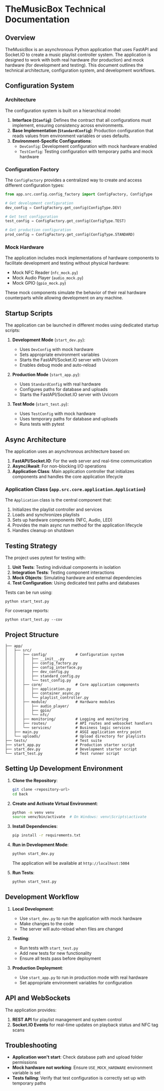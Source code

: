# TheMusicBox Technical Documentation

## Overview

TheMusicBox is an asynchronous Python application that uses FastAPI and Socket.IO to create a music playlist controller system. The application is designed to work with both real hardware (for production) and mock hardware (for development and testing). This document outlines the technical architecture, configuration system, and development workflows.

## Configuration System

### Architecture

The configuration system is built on a hierarchical model:

1. **Interface (`IConfig`)**: Defines the contract that all configurations must implement, ensuring consistency across environments.
2. **Base Implementation (`StandardConfig`)**: Production configuration that reads values from environment variables or uses defaults.
3. **Environment-Specific Configurations**:
   - `DevConfig`: Development configuration with mock hardware enabled
   - `TestConfig`: Testing configuration with temporary paths and mock hardware

### Configuration Factory

The `ConfigFactory` provides a centralized way to create and access different configuration types:

```python
from app.src.config.config_factory import ConfigFactory, ConfigType

# Get development configuration
dev_config = ConfigFactory.get_config(ConfigType.DEV)

# Get test configuration
test_config = ConfigFactory.get_config(ConfigType.TEST)

# Get production configuration
prod_config = ConfigFactory.get_config(ConfigType.STANDARD)
```

### Mock Hardware

The application includes mock implementations of hardware components to facilitate development and testing without physical hardware:

- Mock NFC Reader (`nfc_mock.py`)
- Mock Audio Player (`audio_mock.py`)
- Mock GPIO (`gpio_mock.py`)

These mock components simulate the behavior of their real hardware counterparts while allowing development on any machine.

## Startup Scripts

The application can be launched in different modes using dedicated startup scripts:

1. **Development Mode** (`start_dev.py`):
   - Uses `DevConfig` with mock hardware
   - Sets appropriate environment variables
   - Starts the FastAPI/Socket.IO server with Uvicorn
   - Enables debug mode and auto-reload

2. **Production Mode** (`start_app.py`):
   - Uses `StandardConfig` with real hardware
   - Configures paths for database and uploads
   - Starts the FastAPI/Socket.IO server with Uvicorn

3. **Test Mode** (`start_test.py`):
   - Uses `TestConfig` with mock hardware
   - Uses temporary paths for database and uploads
   - Runs tests with pytest

## Async Architecture

The application uses an asynchronous architecture based on:

1. **FastAPI/Socket.IO**: For the web server and real-time communication
2. **Async/Await**: For non-blocking I/O operations
3. **Application Class**: Main application controller that initializes components and handles the core application lifecycle

### Application Class (`app.src.core.application.Application`)

The `Application` class is the central component that:

1. Initializes the playlist controller and services
2. Loads and synchronizes playlists
3. Sets up hardware components (NFC, Audio, LED)
4. Provides the main async run method for the application lifecycle
5. Handles cleanup on shutdown

## Testing Strategy

The project uses pytest for testing with:

1. **Unit Tests**: Testing individual components in isolation
2. **Integration Tests**: Testing component interactions
3. **Mock Objects**: Simulating hardware and external dependencies
4. **Test Configuration**: Using dedicated test paths and databases

Tests can be run using:

```
python start_test.py
```

For coverage reports:

```
python start_test.py --cov
```

## Project Structure

```
├── app/
│   ├── src/
│   │   ├── config/             # Configuration system
│   │   │   ├── __init__.py
│   │   │   ├── config_factory.py
│   │   │   ├── config_interface.py
│   │   │   ├── dev_config.py
│   │   │   ├── standard_config.py
│   │   │   └── test_config.py
│   │   ├── core/               # Core application components
│   │   │   ├── application.py
│   │   │   ├── container_async.py
│   │   │   └── playlist_controller.py
│   │   ├── module/             # Hardware modules
│   │   │   ├── audio_player/
│   │   │   ├── gpio/
│   │   │   └── nfc/
│   │   ├── monitoring/         # Logging and monitoring
│   │   ├── routes/             # API routes and websocket handlers
│   │   └── services/           # Business logic services
│   ├── main.py                 # ASGI application entry point
│   └── uploads/                # Upload directory for playlists
├── tests/                      # Test suite
├── start_app.py                # Production starter script
├── start_dev.py                # Development starter script
└── start_test.py               # Test runner script
```

## Setting Up Development Environment

1. **Clone the Repository**:
   ```bash
   git clone <repository-url>
   cd back
   ```

2. **Create and Activate Virtual Environment**:
   ```bash
   python -m venv venv
   source venv/bin/activate  # On Windows: venv\Scripts\activate
   ```

3. **Install Dependencies**:
   ```bash
   pip install -r requirements.txt
   ```

4. **Run in Development Mode**:
   ```bash
   python start_dev.py
   ```
   The application will be available at `http://localhost:5004`

5. **Run Tests**:
   ```bash
   python start_test.py
   ```

## Development Workflow

1. **Local Development**:
   - Use `start_dev.py` to run the application with mock hardware
   - Make changes to the code
   - The server will auto-reload when files are changed

2. **Testing**:
   - Run tests with `start_test.py`
   - Add new tests for new functionality
   - Ensure all tests pass before deployment

3. **Production Deployment**:
   - Use `start_app.py` to run in production mode with real hardware
   - Set appropriate environment variables for configuration

## API and WebSockets

The application provides:

1. **REST API** for playlist management and system control
2. **Socket.IO Events** for real-time updates on playback status and NFC tag scans

## Troubleshooting

- **Application won't start**: Check database path and upload folder permissions
- **Mock hardware not working**: Ensure `USE_MOCK_HARDWARE` environment variable is set
- **Tests failing**: Verify that test configuration is correctly set up with temporary paths
